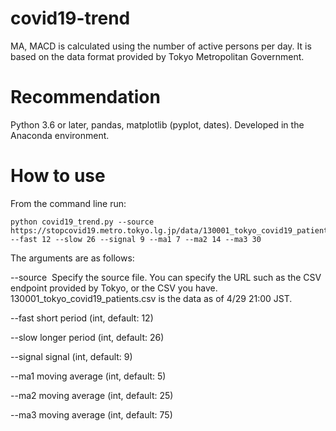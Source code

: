 # covid19-trend

MA, MACD is calculated using the number of active persons per day.
It is based on the data format provided by Tokyo Metropolitan Government.


# Recommendation

  Python 3.6 or later, pandas, matplotlib (pyplot, dates).
  Developed in the Anaconda environment.


# How to use

From the command line run:

```
python covid19_trend.py --source https://stopcovid19.metro.tokyo.lg.jp/data/130001_tokyo_covid19_patients.csv --fast 12 --slow 26 --signal 9 --ma1 7 --ma2 14 --ma3 30
```

The arguments are as follows:

  --source
​	Specify the source file. You can specify the URL such as the CSV endpoint provided by Tokyo, or the CSV you have.
    130001_tokyo_covid19_patients.csv is the data as of 4/29 21:00 JST.

  --fast
    short period (int, default: 12)

  --slow
    longer period (int, default: 26)

  --signal
    signal (int, default: 9)

  --ma1
    moving average (int, default: 5)

  --ma2
    moving average (int, default: 25)

  --ma3
    moving average (int, default: 75)